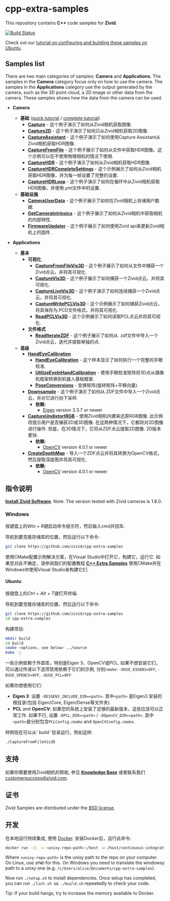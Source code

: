 # cpp-extra-samples

This repository contains  **C++** code samples for **Zivid**.

[![Build Status][ci-badge]][ci-url]

Check out our [tutorial on configuring and building these samples on Ubuntu](https://zivid.atlassian.net/wiki/spaces/ZividKB/pages/59441336/Configure+C+Samples+with+CMake+and+then+build+them+using+make+in+Ubuntu).

## Samples list

There are two main categories of samples: **Camera** and **Applications**. The samples in the **Camera** category focus only on how to use the camera. The samples in the **Applications** category use the output generated by the camera, such as the 3D point cloud, a 2D image or other data from the camera. These samples shows how the data from the camera can be used.

- **Camera**
  - **基础** ([quick tutorial][QuickCaptureTutorial-url] / [complete tutorial][CompleteCaptureTutorial-url])
    - [**Capture**][Capture-url] - 这个例子演示了如何从Zivid相机获取图像.
    - [**Capture2D**][Capture2D-url] - 这个例子演示了如何只从Zivid相机获取2D图像.
    - [**CaptureAssistant**][CaptureAssistant-url] - 这个例子演示了如何使用Capture Assistant从Zivid相机获取HDR图像.
    - [**CaptureFromFile**][CaptureFromFile-url] - 这个例子展示了如何从文件中获取HDR图像。这个示例可以在不使用物理相机的情况下使用.
    - [**CaptureHDR**][CaptureHDR-url] - 这个例子演示了如何从Zivid相机获取HDR图像.
    - [**CaptureHDRCompleteSettings**][CaptureHDRCompleteSettings-url] - 这个示例展示了如何从Zivid相机获取HDR图像，并为每一帧设置了完整的设置.
    - [**CaptureHDRLoop**][CaptureHDRLoop-url] - 这个例子演示了如何在循环中从Zivid相机获取HDR图像，并使用.yml文件中的设置.
  - **基础设施**
    - [**CameraUserData**][CameraUserData-url] - 这个例子展示了如何在Zivid相机上存储用户数据.
    - [**GetCameraIntrinsics**][GetCameraIntrinsics-url] - 这个例子展示了如何从Zivid相机中获取相机的内部特性.
    - [**FirmwareUpdater**][FirmwareUpdater-url] - 这个例子展示了如何使用Zivid api来更新Zivid相机上的固件.

- **Applications**
  - **基本**
    - **可视化**
      - [**CaptureFromFileVis3D**][CaptureFromFileVis3D-url] - 这个例子展示了如何从文件中捕获一个Zivid点云，并将其可视化.
      - [**CaptureVis3D**][CaptureVis3D-url] - 这个例子展示了如何捕获一个Zivid点云，并将其可视化.
      - [**CaptureLiveVis3D**][CaptureLiveVis3D-url] - 这个例子演示了如何连续捕获一个Zivid点云，并将其可视化.
      - [**CaptureWritePCLVis3D**][CaptureWritePCLVis3D-url] - 这个示例展示了如何捕获Zivid点云，将其保存为.PCD文件格式，并将其可视化.
      - [**ReadPCLVis3D**][ReadPCLVis3D-url] - 这个示例展示了如何读取PCL点云并将其可视化.
    - **文件格式**
      - [**ReadIterateZDF**][ReadIterateZDF-url] - 这个例子展示了如何从. zdf文件中导入一个Zivid点云，迭代并提取单独的点.
  - **高级**
    - [**HandEyeCalibration**][HandEyeCalibration-url]
      - [**HandEyeCalibration**][HandEyeCalibrationSample-url] - 这个样本显示了如何执行一个完整的手眼校准.
      - [**UtilizeEyeInHandCalibration**][UtilizeEyeInHandCalibration-url] - 使用手眼校准矩阵将3D点从摄像机框架转换到机器人基础框架.
      - [**PoseConversions**][PoseConversions-url] - 变换矩阵(旋转矩阵+平移向量).
    - [**Downsample**][Downsample-url]  - 这个例子演示了如何从.ZDF文件中导入一个Zivid点云，并对它进行向下采样.
      - **依赖:**
        - [Eigen](http://eigen.tuxfamily.org/) version 3.3.7 or newer
    - [**CaptureUndistortRGB**][CaptureUndistortRGB-url] - 使用Zivid相机内建来还原RGB图像. 此示例将提示用户是否捕获2D或3D图像. 在这两种情况下，它都将对2D图像进行操作. 但是，在3D情况下，它将从ZDF点云提取2D图像. 2D版本更快.
      - **依赖:**
        - [OpenCV](https://opencv.org/) version 4.0.1 or newer
    - [**CreateDepthMap**][CreateDepthMap-url] - 导入一个ZDF点云并将其转换为OpenCV格式，然后提取深度图并将其可视化.
      - **依赖:**
        - [OpenCV](https://opencv.org/) version 4.0.1 or newer

## 指令说明

[**Install Zivid Software**](https://zivid.atlassian.net/wiki/spaces/ZividKB/pages/59080712/Zivid+Software+Installation).
Note: The version tested with Zivid cameras is 1.8.0.

### Windows

按键盘上的*Win + R*键启动命令提示符，然后输入cmd并回车.

导航到要克隆存储库的位置，然后运行以下命令:

```bash
git clone https://github.com/zivid/cpp-extra-samples
```

[comment]: <> (选择一个示例解决方案，并使用CMake配置它.)
[comment]: <> (启动Visual Studio，打开、构建并运行示例解决方案.)

使用CMake配置示例解决方案，在Visual Studio中打开它，构建它，运行它. 如果您对此不确定，请参阅我们的配置教程 [**C++ Extra Samples**](https://zivid.atlassian.net/wiki/spaces/ZividKB/pages/61472793/Configure+C+Extra+Samples+with+CMake+and+build+them+using+Visual+Studio+in+Windows) 使用CMake并在Windows中使用Visual Studio来构建它们.

#### Ubuntu

按键盘上的*Ctrl + Alt + T*键打开终端.

导航到要克隆存储库的位置，然后运行以下命令:

```bash
git clone https://github.com/zivid/cpp-extra-samples
cd cpp-extra-samples
```

构建项目:

```bash
mkdir build
cd build
cmake <options, see below> ../source
make -j
```

一些示例依赖于外部库，特别是Eigen 3、OpenCV或PCL. 如果不想安装它们，可以通过传递以下选项禁用依赖于它们的示例, 分别`cmake`: `-DUSE_EIGEN3=OFF`, `-DUSE_OPENCV=OFF`, `-DUSE_PCL=OFF`.

如果你想使用它们:

- **Eigen 3**: 设置 `-DEIGEN3_INCLUDE_DIR=<path>`. 其中`<path>` 是Eigen3 安装的根目录(包括 Eigen/Core, Eigen/Dense等文件夹).
- **PCL** and **OpenCV**: 如果您的系统上安装了足够的最新版本，这些应该可以正常工作. 如果不行, 设置 `-DPCL_DIR=<path>` / `-DOpenCV_DIR=<path>`. 其中 `<path>`是分别包含`PCLConfig.cmake` and `OpenCVConfig.cmake`.

样例现在可以从' build '目录运行，例如这样:

```bash
./CaptureFromFileVis3D
```

## 支持

如果你需要使用Zivid相机的帮助, 参见 [**Knowledge Base**](https://help.zivid.com/) 或者联系我们 [customersuccess@zivid.com](mailto:customersuccess@zivid.com).

## 证书

Zivid Samples are distributed under the [BSD license](LICENSE).

## 开发

在本地运行持续集成, 使用 [Docker](https://www.docker.com). 安装Docker后，运行此命令:

```bash
docker run -it -v <unixy-repo-path>:/host -w /host/continuous-integration/linux ubuntu:18.04
```

Where `<unixy-repo-path>` is the unixy path to the repo on your computer. On Linux, use `$PWD` for this. On Windows you need to translate the windowsy path to a unixy one (e.g. `/c/Users/alice/Documents/cpp-extra-samples`).

Now run `./setup.sh` to install dependencies. Once setup has completed, you can run `./lint.sh && ./build.sh` repeatedly to check your code.

Tip: If your build hangs, try to increase the memory available to Docker.

[ci-badge]: https://img.shields.io/azure-devops/build/zivid-devops/5e76c4a5-26ad-4cbb-8ab5-b9588e1ed2b2/4
[ci-url]: https://dev.azure.com/zivid-devops/cpp-extra-samples/_build/latest?definitionId=4&branchName=master
[QuickCaptureTutorial-url]: source/Camera/Basic/QuickCaptureTutorial.md
[CompleteCaptureTutorial-url]: source/Camera/Basic/CaptureTutorial.md
[Capture-url]: source/Camera/Basic/Capture/Capture.cpp
[Capture2D-url]: source/Camera/Basic/Capture2D/Capture2D.cpp
[CaptureAssistant-url]: source/Camera/Basic/CaptureAssistant/CaptureAssistant.cpp
[CaptureFromFile-url]: source/Camera/Basic/CaptureFromFile/CaptureFromFile.cpp
[CaptureHDR-url]: source/Camera/Basic/CaptureHDR/CaptureHDR.cpp
[CaptureHDRLoop-url]: source/Camera/Basic/CaptureHDRLoop/CaptureHDRLoop.cpp
[CaptureHDRCompleteSettings-url]: source/Camera/Basic/CaptureHDRCompleteSettings/CaptureHDRCompleteSettings.cpp
[CameraUserData-url]: source/Camera/InfoUtilOther/CameraUserData/CameraUserData.cpp
[GetCameraIntrinsics-url]: source/Camera/InfoUtilOther/GetCameraIntrinsics/GetCameraIntrinsics.cpp
[FirmwareUpdater-url]: source/Camera/InfoUtilOther/FirmwareUpdater/FirmwareUpdater.cpp
[CaptureFromFileVis3D-url]: source/Applications/Basic/Visualization/CaptureFromFileVis3D/CaptureFromFileVis3D.cpp
[CaptureVis3D-url]: source/Applications/Basic/Visualization/CaptureVis3D/CaptureVis3D.cpp
[CaptureLiveVis3D-url]: source/Applications/Basic/Visualization/CaptureLiveVis3D/CaptureLiveVis3D.cpp
[CaptureWritePCLVis3D-url]: source/Applications/Basic/Visualization/CaptureWritePCLVis3D/CaptureWritePCLVis3D.cpp
[ReadPCLVis3D-url]: source/Applications/Basic/Visualization/ReadPCLVis3D/ReadPCLVis3D.cpp
[ReadIterateZDF-url]: source/Applications/Basic/FileFormats/ReadIterateZDF/ReadIterateZDF.cpp
[HandEyeCalibration-url]: source/Applications/Advanced/HandEyeCalibration
[HandEyeCalibrationSample-url]: source/Applications/Advanced/HandEyeCalibration/HandEyeCalibration/HandEyeCalibration.cpp
[UtilizeEyeInHandCalibration-url]: source/Applications/Advanced/HandEyeCalibration/UtilizeEyeInHandCalibration/UtilizeEyeInHandCalibration.cpp
[PoseConversions-url]: source/Applications/Advanced/HandEyeCalibration/PoseConversions/PoseConversions.cpp
[Downsample-url]: source/Applications/Advanced/Downsample/Downsample.cpp
[CaptureUndistortRGB-url]: source/Applications/Advanced/CaptureUndistortRGB/CaptureUndistortRGB.cpp
[CreateDepthMap-url]: source/Applications/Advanced/CreateDepthMap/CreateDepthMap.cpp
